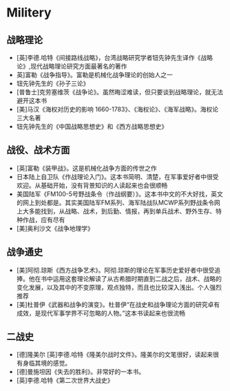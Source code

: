 # Militery

## 战略理论

* [英]李德.哈特《间接路线战略》，台湾战略研究学者钮先钟先生译作《战略论》,现代战略理论研究方面最著名的著作
* 英]富勒《战争指导》。富勒是机械化战争理论的创始人之一
* 钮先钟先生的《孙子三论》
* [普鲁士]克劳塞维茨《战争论》。虽然晦涩难读，但只要谈到战略理论，就无法避开这本书
* [美]马汉《海权对历史的影响 1660-1783》、《海权论》、《海军战略》。海权论三大名著
* 钮先钟先生的《中国战略思想史》和《西方战略思想史》

## 战役、战术方面

* [英]富勒《装甲战》。这是机械化战争方面的传世之作
* 日本陆上自卫队《作战理论入门》。这本书简明、清楚，在军事爱好者中很受欢迎。从基础开始，没有背景知识的人读起来也会很顺畅
* 美国陆军《FM100-5号野战条令（作战纲要）》。这本书中文的不大好找，英文的网上到处都是。其实美国陆军FM系列、海军陆战队MCWP系列野战条令网上大多能找到，从战略、战术，到后勤、情报，再到单兵战术、野外生存、特种作战，应有尽有
* [美]奥利沙文《战争地理学》

## 战争通史

* [美]阿彻.琼斯《西方战争艺术》。阿彻.琼斯的理论在军事历史爱好者中很受追捧。他在书中运用这套理论解读了从古希腊时期直到二战之后，战术、战略的变化发展，以及其中的不变原理，观点独特，而且也比较深入浅出。个人强烈推荐
* [美]杜普伊《武器和战争的演变》。杜普伊“在战史和战争理论方面的研究卓有成效，是现代军事学界不可忽略的人物。”这本书读起来也很流畅

## 二战史

* [德]隆美尔 [英]李德.哈特《隆美尔战时文件》。隆美尔的文笔很好，读起来很有身临其境的感觉。
* [德]曼施坦因《失去的胜利》。非常好的一本书。
* [英]李德.哈特《第二次世界大战史》
